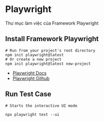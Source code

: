 # Playwright
Thư mục làm việc của Framework Playwright


## Install Framework Playwright 


```Shell
# Run from your project's root directory
npm init playwright@latest
# Or create a new project
npm init playwright@latest new-project
```

* [Playwright Docs](https://playwright.dev/docs/intro)
* [Playwright Github](https://github.com/microsoft/playwright/tree/main)

## Run Test Case 
```Shell
# Starts the interactive UI mode

npx playwright test --ui
```


